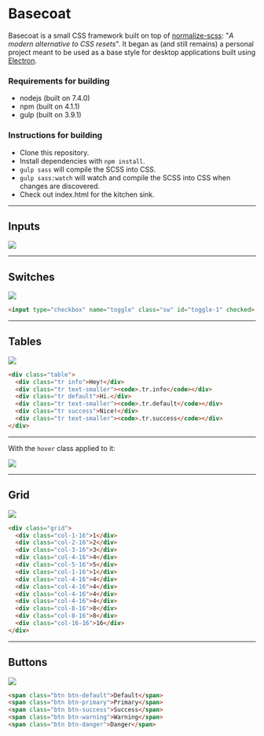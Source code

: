 # Basecoat

Basecoat is a small CSS framework built on top of [normalize-scss](https://github.com/JohnAlbin/normalize-scss): "*A modern alternative to CSS resets*". It began as (and still remains) a personal project meant to be used as a base style for desktop applications built using [Electron](https://electron.atom.io/).

### Requirements for building

 - nodejs (built on 7.4.0)
 - npm (built on 4.1.1)
 - gulp (built on 3.9.1)

### Instructions for building
 - Clone this repository.
 - Install dependencies with `npm install`.
 - `gulp sass` will compile the SCSS into CSS.
 - `gulp sass:watch` will watch and compile the SCSS into CSS when changes are discovered.
 - Check out index.html for the kitchen sink.

---

## Inputs

![](http://i.imgur.com/A3VJh0M.gif)

---

## Switches
![](http://i.imgur.com/fULQRLr.gif)

```html
<input type="checkbox" name="toggle" class="sw" id="toggle-1" checked>
```

---

## Tables

![](http://i.imgur.com/rQEmVkZ.png)

```html
<div class="table">
  <div class="tr info">Hey!</div>
  <div class="tr text-smaller"><code>.tr.info</code></div>
  <div class="tr default">Hi.</div>
  <div class="tr text-smaller"><code>.tr.default</code></div>
  <div class="tr success">Nice!</div>
  <div class="tr text-smaller"><code>.tr.success</code></div>
</div>
```

---

With the `hover` class applied to it:

![](http://i.imgur.com/uuni0Vr.gif)

---

## Grid

![](http://i.imgur.com/5zLQ6oA.png)

```html
<div class="grid">
  <div class="col-1-16">1</div>
  <div class="col-2-16">2</div>
  <div class="col-3-16">3</div>
  <div class="col-4-16">4</div>
  <div class="col-5-16">5</div>
  <div class="col-1-16">1</div>
  <div class="col-4-16">4</div>
  <div class="col-4-16">4</div>
  <div class="col-4-16">4</div>
  <div class="col-4-16">4</div>
  <div class="col-8-16">8</div>
  <div class="col-8-16">8</div>
  <div class="col-16-16">16</div>
</div>
```

---

## Buttons

![](http://i.imgur.com/qi8DCEx.gif)

```html
<span class="btn btn-default">Default</span>
<span class="btn btn-primary">Primary</span>
<span class="btn btn-success">Success</span>
<span class="btn btn-warning">Warning</span>
<span class="btn btn-danger">Danger</span>
```

